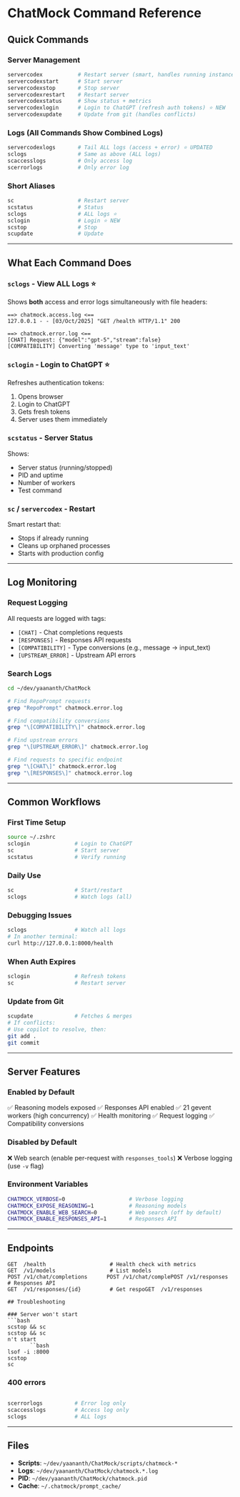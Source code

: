# ChatMock Command Reference

## Quick Commands

### Server Management
```bash
servercodex           # Restart server (smart, handles running instances)
servercodexstart      # Start server
servercodexstop       # Stop server
servercodexrestart    # Restart server
servercodexstatus     # Show status + metrics
servercodexlogin      # Login to ChatGPT (refresh auth tokens) ⭐ NEW
servercodexupdate     # Update from git (handles conflicts)
```

### Logs (All Commands Show Combined Logs)
```bash
servercodexlogs       # Tail ALL logs (access + error) ⭐ UPDATED
sclogs                # Same as above (ALL logs)
scaccesslogs          # Only access log
scerrorlogs           # Only error log
```

### Short Aliases
```bash
sc                    # Restart server
scstatus              # Status
sclogs                # ALL logs ⭐
sclogin               # Login ⭐ NEW
scstop                # Stop
scupdate              # Update
```

---

## What Each Command Does

### `sclogs` - View ALL Logs ⭐
Shows **both** access and error logs simultaneously with file headers:
```
==> chatmock.access.log <==
127.0.0.1 - - [03/Oct/2025] "GET /health HTTP/1.1" 200

==> chatmock.error.log <==
[CHAT] Request: {"model":"gpt-5","stream":false}
[COMPATIBILITY] Converting 'message' type to 'input_text'
```

### `sclogin` - Login to ChatGPT ⭐
Refreshes authentication tokens:
1. Opens browser
2. Login to ChatGPT
3. Gets fresh tokens
4. Server uses them immediately

### `scstatus` - Server Status
Shows:
- Server status (running/stopped)
- PID and uptime
- Number of workers
- Test command

### `sc` / `servercodex` - Restart
Smart restart that:
- Stops if already running
- Cleans up orphaned processes
- Starts with production config

---

## Log Monitoring

### Request Logging
All requests are logged with tags:
- `[CHAT]` - Chat completions requests
- `[RESPONSES]` - Responses API requests
- `[COMPATIBILITY]` - Type conversions (e.g., message → input_text)
- `[UPSTREAM_ERROR]` - Upstream API errors

### Search Logs
```bash
cd ~/dev/yaananth/ChatMock

# Find RepoPrompt requests
grep "RepoPrompt" chatmock.error.log

# Find compatibility conversions
grep "\[COMPATIBILITY\]" chatmock.error.log

# Find upstream errors
grep "\[UPSTREAM_ERROR\]" chatmock.error.log

# Find requests to specific endpoint
grep "\[CHAT\]" chatmock.error.log
grep "\[RESPONSES\]" chatmock.error.log
```

---

## Common Workflows

### First Time Setup
```bash
source ~/.zshrc
sclogin              # Login to ChatGPT
sc                   # Start server
scstatus             # Verify running
```

### Daily Use
```bash
sc                   # Start/restart
sclogs               # Watch logs (all)
```

### Debugging Issues
```bash
sclogs               # Watch all logs
# In another terminal:
curl http://127.0.0.1:8000/health
```

### When Auth Expires
```bash
sclogin              # Refresh tokens
sc                   # Restart server
```

### Update from Git
```bash
scupdate             # Fetches & merges
# If conflicts:
# Use copilot to resolve, then:
git add .
git commit
```

---

## Server Features

### Enabled by Default
✅ Reasoning models exposed
✅ Responses API enabled
✅ 21 gevent workers (high concurrency)
✅ Health monitoring
✅ Request logging
✅ Compatibility conversions

### Disabled by Default
❌ Web search (enable per-request with `responses_tools`)
❌ Verbose logging (use `-v` flag)

### Environment Variables
```bash
CHATMOCK_VERBOSE=0                    # Verbose logging
CHATMOCK_EXPOSE_REASONING=1           # Reasoning models
CHATMOCK_ENABLE_WEB_SEARCH=0          # Web search (off by default)
CHATMOCK_ENABLE_RESPONSES_API=1       # Responses API
```

---

## Endpoints

```
GET  /health                    # Health check with metrics
GET  /v1/models                 # List models
POST /v1/chat/completions      POST /v1/chat/complePOST /v1/responses              # Responses API
GET  /v1/responses/{id}         # Get respoGET  /v1/responses

## Troubleshooting

### Server won't start
```bash
scstop && sc
scstop && sc
n't start
       ``bash
lsof -i :8000
scstop
sc
```

### 400 errors
```````````````````````      # Refresh auth tokens
```````````````````````````
```bash
scerrorlogs          # Error log only
scaccesslogs         # Access log only
sclogs               # ALL logs
```

---

## Files

- **Scripts**: `~/dev/yaananth/ChatMock/scripts/chatmock-*`
- **Logs**: `~/dev/yaananth/ChatMock/chatmock.*.log`
- **PID**: `~/dev/yaananth/ChatMock/chatmock.pid`
- **Cache**: `~/.chatmock/prompt_cache/`

